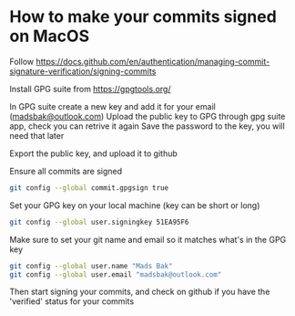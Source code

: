 # How to make your commits signed on MacOS

Follow
https://docs.github.com/en/authentication/managing-commit-signature-verification/signing-commits

Install GPG suite from
https://gpgtools.org/

In GPG suite create a new key and add it for your email (madsbak@outlook.com)
Upload the public key to GPG through gpg suite app, check you can retrive it again
Save the password to the key, you will need that later

Export the public key, and upload it to github

Ensure all commits are signed
```bash
git config --global commit.gpgsign true
```

Set your GPG key on your local machine (key can be short or long)
```bash
git config --global user.signingkey 51EA95F6
```

Make sure to set your git name and email so it matches what's in the GPG key
```bash
git config --global user.name "Mads Bak"
git config --global user.email "madsbak@outlook.com"
```

Then start signing your commits, and check on github if you have the 'verified' status for your commits



